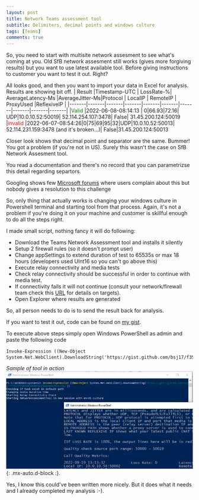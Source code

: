 ```yaml
---
layout: post
title: Network Teams assessment tool
subtitle: Delimiters, decimal points and windows culture
tags: [Teams]
comments: true
---
```

So, you need to start with multisite network assesment to see what's coming at you. Old SfB network assesment still works (gives more forgiving results) but you want to use latest available tool. Before giving instructions to customer you want to test it out. Right?

All looks good, and then you want to import your data in Excel for analysis. Results are showing bit off. 
| Result |Timestamp-UTC | LossRate-%| AverageLatency-Ms |AverageJitter-Ms|Protocol | LocalIP | RemoteIP | ProxyUsed |ReflexiveIP |
|-------|-------|-------|-------|-------|-------|-------|-------|-------|-------|
|<span style="color:green">Valid</span> |2022-06-08-08:14:13 | 0|66.93|72.16| UDP|10.0.10.52:50019| 52.114.254.107:3478| False| 31.45.200.124:50019
|<span style="color:red">invalid</span> |2022-06-07-08:54:26|0|75|69|95|32|UDP|10.0.10.52:50013| 52.114.231.159:3478 (and it's broken...)| False|31.45.200.124:50013

Closer look shows that decimal point and separator are the same. Bummer! You got a problem (if you're not in US). Surely this wasn't the case on SfB Network Assesment tool.

You read a documentation and there's no record that you can parametrizse this detail regarding separtors. 



Googling shows few [Microsoft forums](https://docs.microsoft.com/en-us/answers/questions/562201/network-teams-assessment-tool-csv-format.html) where users complain about this but nobody gives a resolution to this challenge

So, only thing that actually works is changing your windows culture in Powershell terminal and starting tool from that process. Again, it's not a problem if you're doing it on your machine and customer is skillful enough to do all the steps right.

I made small script, nothing fancy it will do following:

- Download the Teams Network Assessment tool and installs it silently
- Setup 2 firewall rules (so it doesn't prompt user)
- Change appSettings to extend duration of test to 65535s or max 18 hours (developers used UInt16 so you can't go above this)
- Execute relay connectivity and media tests
- Check relay connectivity should be successful in order to continue with media test. 
- If connectivity fails it will not continue (consult your network/firewall team check this [URL](https://docs.microsoft.com/en-us/microsoft-365/enterprise/urls-and-ip-address-ranges?view=o365-worldwide#skype-for-business-online-and-microsoft-teams) for details on targets).
- Open Explorer where results are generated

So, all person needs to do is to send the result back for analysis.

If you want to test it out, code can be found on [my gist](https://gist.github.com/bsj17/f35137f282b0c88404ac71de040ef971).

To execute above steps simply open Windows PowerShell as admin and paste the following code
```
Invoke-Expression ((New-Object System.Net.WebClient).DownloadString('https://gist.github.com/bsj17/f35137f282b0c88404ac71de040ef971/raw'))
```
_Sample of tool in action_
![ScriptInAction](../assets/img/netasses.png){: .mx-auto.d-block :}. 

Yes, I know this could've been written more nicely. But it does what it needs and I already completed my analysis :-).